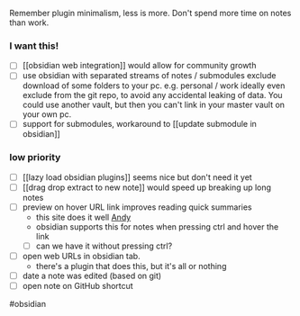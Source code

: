 Remember plugin minimalism, less is more.
Don't spend more time on notes than work.

### I want this!
- [ ] [[obsidian web integration]] would allow for community growth
- [ ] use obsidian with separated streams of notes / submodules
	exclude download of some folders to your pc. e.g. personal / work
	ideally even exclude from the git repo, to avoid any accidental leaking of data.
	You could use another vault, but then you can't link in your master vault on your own pc.
- [ ] support for submodules, workaround to [[update submodule in obsidian]]

### low priority 
- [ ] [[lazy load obsidian plugins]] seems nice but don't need it yet
- [ ] [[drag drop extract to new note]] would speed up breaking up long notes
- [ ] preview on hover URL link improves reading quick summaries
	- this site does it well [Andy](https://notes.andymatuschak.org/)
	- obsidian supports this for notes when pressing ctrl and hover the link
	- [ ] can we have it without pressing ctrl?
- [ ] open web URLs in obsidian tab. 
	- there's a plugin that does this, but it's all or nothing
- [ ] date a note was edited (based on git)
- [ ] open note on GitHub shortcut

#obsidian 